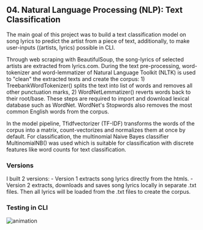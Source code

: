 ## 04. Natural Language Processing (NLP): Text Classification

The main goal of this project was to build a text classification model on song lyrics to predict the artist from a piece of text, additionally, to make user-inputs ((artists, lyrics) possible in CLI. 

Through web scraping with BeautifulSoup, the song-lyrics of selected artists are extracted from lyrics.com. During the text pre-processing, word-tokenizer and word-lemmatizer of Natural Language Toolkit (NLTK) is used to "clean" the extracted texts and create the corpus: 1) TreebankWordTokenizer() splits the text into list of words and removes all other punctuation marks, 2) WordNetLemmatizer() reverts words back to their root/base. These steps are required to import and download lexical database such as WordNet. WordNet's Stopwords also removes the most common English words from the corpus.  

In the model pipeline, Tfidfvectorizer (TF-IDF) transforms the words of the corpus into a matrix, count-vectorizes and normalizes them at once by default. For classification, the multinomial Naive Bayes classifier MultinomialNB() was used which is suitable for classification with discrete features like word counts for text classification. 


### Versions

I built 2 versions: 
    - Version 1 extracts song lyrics directly from the htmls. 
    - Version 2 extracts, downloads and saves song lyrics locally in separate .txt files. Then all lyrics will be loaded from the .txt files to create the corpus. 


### Testing in CLI 

![animation](https://raw.githubusercontent.com/orosz-attila/Spiced-Academy-Data-Science-Projects/master/04_nlp_text_classification/text_classification.gif)
